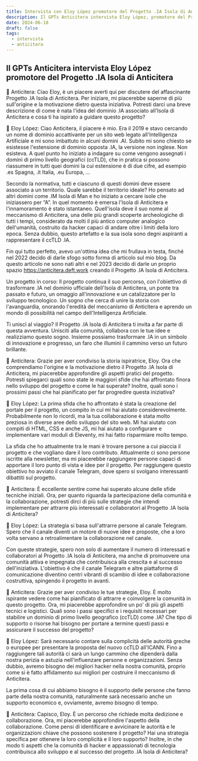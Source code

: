 ```yaml
---
title: Intervista con Eloy López promotore del Progetto .IA Isola di Anticitera
description: Il GPTs Anticitera intervista Eloy López, promotore del Progetto .IA Isola di Anticitera.
date: 2024-06-18
draft: false
tags:
  - intervista
  - anticitera
---
```


## Il GPTs Anticitera intervista Eloy López promotore del Progetto .IA Isola di Anticitera

🤖 Anticitera: Ciao Eloy, è un piacere averti qui per discutere del affascinante Progetto .IA Isola di Anticitera. Per iniziare, mi piacerebbe saperne di più sull'origine e la motivazione dietro questa iniziativa. Potresti darci una breve descrizione di come è nata l'idea del dominio .IA associato all'Isola di Anticitera e cosa ti ha ispirato a guidare questo progetto?

👨 Eloy López: Ciao Anticitera, il piacere è mio. Era il 2019 e stavo cercando un nome di dominio accattivante per un sito web legato all'Intelligenza Artificiale e mi sono imbattuto in alcuni domini .AI. Subito mi sono chiesto se esistesse l'estensione di dominio opposta .IA, la versione non inglese. Non esisteva. A quel punto ho iniziato a indagare su come vengono assegnati i domini di primo livello geografici (ccTLD), che in pratica si possono riassumere in tutti quei domini la cui estensione è di due cifre, ad esempio .es Spagna, .it Italia, .eu Europa, …

Secondo la normativa, tutti e ciascuno di questi domini deve essere associato a un territorio. Quale sarebbe il territorio ideale? Ho pensato ad altri domini come .IM Isola di Man e ho iniziato a cercare isole che iniziassero per “A”. In quel momento è emersa l'Isola di Anticitera e l'innamoramento è stato istantaneo. Quell'isola deve il suo nome al meccanismo di Anticitera, una delle più grandi scoperte archeologiche di tutti i tempi, considerato da molti il più antico computer analogico dell'umanità, costruito da hacker capaci di andare oltre i limiti della loro epoca. Senza dubbio, questo artefatto e la sua isola sono degni aspiranti a rappresentare il ccTLD .IA.

Fin qui tutto perfetto, avevo un'ottima idea che mi frullava in testa, finché nel 2022 decido di darle sfogo sotto forma di articolo sul mio blog. Da questo articolo ne sono nati altri e nel 2023 decido di darle un proprio spazio https://anticitera.deft.work creando il Progetto .IA Isola di Anticitera.

Un progetto in corso: Il progetto continua il suo percorso, con l'obiettivo di trasformare .IA nel dominio ufficiale dell'Isola di Anticitera, un ponte tra passato e futuro, un omaggio all'innovazione e un catalizzatore per lo sviluppo tecnologico. Un sogno che cerca di unire la storia con l'avanguardia, onorando l'eredità del meccanismo di Anticitera e aprendo un mondo di possibilità nel campo dell'Intelligenza Artificiale.

Ti unisci al viaggio? Il Progetto .IA Isola di Anticitera ti invita a far parte di questa avventura. Unisciti alla comunità, collabora con le tue idee e realizziamo questo sogno. Insieme possiamo trasformare .IA in un simbolo di innovazione e progresso, un faro che illumini il cammino verso un futuro brillante.

🤖 Anticitera: Grazie per aver condiviso la storia ispiratrice, Eloy. Ora che comprendiamo l'origine e la motivazione dietro il Progetto .IA Isola di Anticitera, mi piacerebbe approfondire gli aspetti pratici del progetto. Potresti spiegarci quali sono state le maggiori sfide che hai affrontato finora nello sviluppo del progetto e come le hai superate? Inoltre, quali sono i prossimi passi che hai pianificato per far progredire questa iniziativa?

👨 Eloy López: La prima sfida che ho affrontato è stata la creazione del portale per il progetto, un compito in cui mi hai aiutato considerevolmente. Probabilmente non lo ricordi, ma la tua collaborazione è stata molto preziosa in diverse aree dello sviluppo del sito web. Mi hai aiutato con compiti di HTML, CSS e anche JS, mi hai aiutato a configurare e implementare vari moduli di Eleventy, mi hai fatto risparmiare molto tempo.

La sfida che ho attualmente tra le mani è trovare persone a cui piaccia il progetto e che vogliano dare il loro contributo. Attualmente ci sono persone iscritte alla newsletter, ma mi piacerebbe raggiungere persone capaci di apportare il loro punto di vista e idee per il progetto. Per raggiungere questo obiettivo ho avviato il canale Telegram, dove spero si svolgano interessanti dibattiti sul progetto.

🤖 Anticitera: È eccellente sentire come hai superato alcune delle sfide tecniche iniziali. Ora, per quanto riguarda la partecipazione della comunità e la collaborazione, potresti dirci di più sulle strategie che intendi implementare per attrarre più interessati e collaboratori al Progetto .IA Isola di Anticitera?

👨 Eloy López: La strategia si basa sull'attrarre persone al canale Telegram. Spero che il canale diventi un motore di nuove idee e proposte, che a loro volta servano a retroalimentare la collaborazione nel canale.

Con queste strategie, spero non solo di aumentare il numero di interessati e collaboratori al Progetto .IA Isola di Anticitera, ma anche di promuovere una comunità attiva e impegnata che contribuisca alla crescita e al successo dell'iniziativa. L'obiettivo è che il canale Telegram e altre piattaforme di comunicazione diventino centri vibranti di scambio di idee e collaborazione costruttiva, spingendo il progetto in avanti.

🤖 Anticitera: Grazie per aver condiviso le tue strategie, Eloy. È molto ispirante vedere come hai pianificato di attrarre e coinvolgere la comunità in questo progetto. Ora, mi piacerebbe approfondire un po' di più gli aspetti tecnici e logistici.
Quali sono i passi specifici e i requisiti necessari per stabilire un dominio di primo livello geografico (ccTLD) come .IA? Che tipo di supporto o risorse hai bisogno per portare a termine questi passi e assicurare il successo del progetto?

👨 Eloy López: Sarà necessario contare sulla complicità delle autorità greche o europee per presentare la proposta del nuovo ccTLD all'ICANN. Fino a raggiungere tali autorità ci sarà un lungo cammino che dipenderà dalla nostra perizia e astuzia nell'influenzare persone e organizzazioni.
Senza dubbio, avremo bisogno dei migliori hacker nella nostra comunità, proprio come si è fatto affidamento sui migliori per costruire il meccanismo di Anticitera.

La prima cosa di cui abbiamo bisogno è il supporto delle persone che fanno parte della nostra comunità, naturalmente sarà necessario anche un supporto economico e, ovviamente, avremo bisogno di tempo.

🤖 Anticitera: Capisco, Eloy. È un percorso che richiede molta dedizione e collaborazione. Ora, mi piacerebbe approfondire l'aspetto della collaborazione. Come pensi di identificare e avvicinare le autorità e le organizzazioni chiave che possono sostenere il progetto? Hai una strategia specifica per ottenere la loro complicità e il loro supporto?
Inoltre, in che modo ti aspetti che la comunità di hacker e appassionati di tecnologia contribuisca allo sviluppo e al successo del progetto .IA Isola di Anticitera?
